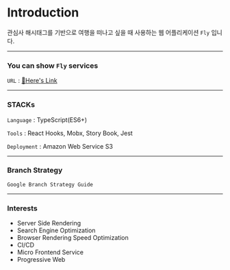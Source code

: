 # Introduction
관심사 해시태그를 기반으로 여행을 떠나고 싶을 때 사용하는 웹 어플리케이션 `Fly` 입니다.

---

### You can show `Fly` services
`URL` : [🚀Here's Link](https://flyToTheSky.com)

---

### STACKs
`Language` : TypeScript(ES6+) <br>

`Tools` : React Hooks, Mobx, Story Book, Jest   

`Deployment` : Amazon Web Service S3

---

### Branch Strategy

`Google Branch Strategy Guide`

---

### Interests
- Server Side Rendering
- Search Engine Optimization
- Browser Rendering Speed Optimization
- CI/CD
- Micro Frontend Service
- Progressive Web
